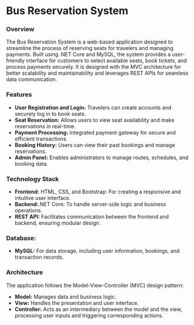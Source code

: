 # Bus Reservation System
### Overview
The Bus Reservation System is a web-based application designed to streamline the process of reserving seats for travelers and managing payments. Built using .NET Core and MySQL, the system provides a user-friendly interface for customers to select available seats, book tickets, and process payments securely. It is designed with the MVC architecture for better scalability and maintainability and leverages REST APIs for seamless data communication.

### Features
- **User Registration and Login:** Travelers can create accounts and securely log in to book seats.
- **Seat Reservation:** Allows users to view seat availability and make reservations in real-time.
- **Payment Processing:** Integrated payment gateway for secure and efficient transactions.
- **Booking History:** Users can view their past bookings and manage reservations.
- **Admin Panel:** Enables administrators to manage routes, schedules, and booking data.
  
### Technology Stack
- **Frontend:** HTML, CSS, and Bootstrap: For creating a responsive and intuitive user interface.
- **Backend:**.NET Core: To handle server-side logic and business operations.
- **REST API:** Facilitates communication between the frontend and backend, ensuring modular design.

### Database:
- **MySQL:** For data storage, including user information, bookings, and transaction records.

### Architecture
The application follows the Model-View-Controller (MVC) design pattern:

- **Model:** Manages data and business logic.
- **View:** Handles the presentation and user interface.
- **Controller:** Acts as an intermediary between the model and the view, processing user inputs and triggering corresponding actions.
